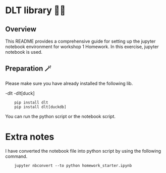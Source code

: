 # DLT library 🧙‍♂️

## Overview
This README provides a comprehensive guide for setting up the jupyter notebook environment for workshop 1 Homework. In this exercise, jupyter notebook is used. 


## Preparation  🪄
Please make sure you have already installed the following lib.

-dlt
-dlt[duck]

```
    pip install dlt
    pip install dlt[duckdb]

```
You can run the python script or the notebook script. 

# Extra notes
I have converted the notebook file into python script by using the following command. 

```
    jupyter nbconvert --to python homework_starter.ipynb 
```